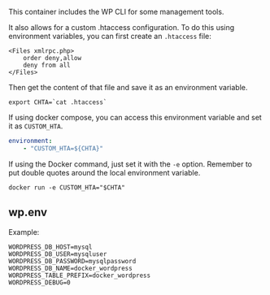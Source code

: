 This container includes the WP CLI for some management tools.

It also allows for a custom .htaccess configuration. To do this using environment variables, you can first create an `.htaccess` file:

```
<Files xmlrpc.php>
    order deny,allow
    deny from all
</Files>
```

Then get the content of that file and save it as an environment variable.

```
export CHTA=`cat .htaccess`
```

If using docker compose, you can access this environment variable and set it as `CUSTOM_HTA`.

```yaml
environment:
    - "CUSTOM_HTA=${CHTA}"
```

If using the Docker command, just set it with the `-e` option. Remember to put double quotes around the local environment variable.

```
docker run -e CUSTOM_HTA="$CHTA"
```

## wp.env

Example:

```
WORDPRESS_DB_HOST=mysql
WORDPRESS_DB_USER=mysqluser
WORDPRESS_DB_PASSWORD=mysqlpassword
WORDPRESS_DB_NAME=docker_wordpress
WORDPRESS_TABLE_PREFIX=docker_wordpress
WORDPRESS_DEBUG=0
```
